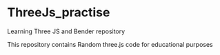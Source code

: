 # ThreeJs_practise
Learning Three JS and Bender repository

This repository contains Random three.js code for educational purposes
